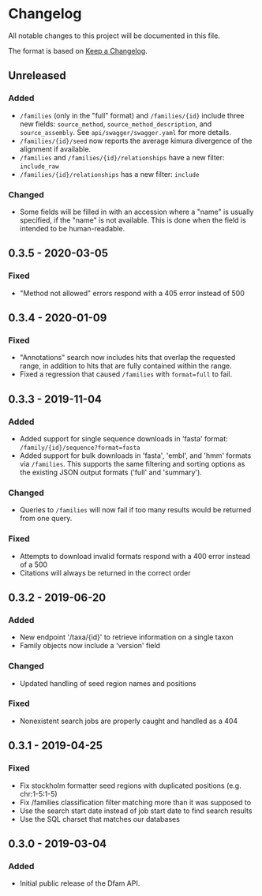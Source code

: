 # Changelog

All notable changes to this project will be documented in this file.

The format is based on [Keep a Changelog](https://keepachangelog.com/en/1.0.0/).

## Unreleased
### Added
- `/families` (only in the "full" format) and `/families/{id}` include three new
  fields: `source_method`, `source_method_description`, and `source_assembly`.
  See `api/swagger/swagger.yaml` for more details.
- `/families/{id}/seed` now reports the average kimura divergence of the
  alignment if available.
- `/families` and `/families/{id}/relationships` have a new filter:
  `include_raw`
- `/families/{id}/relationships` has a new filter: `include`
### Changed
- Some fields will be filled in with an accession where a "name" is usually
  specified, if the "name" is not available. This is done when the field is
  intended to be human-readable.

## 0.3.5 - 2020-03-05
### Fixed
- "Method not allowed" errors respond with a 405 error instead of 500

## 0.3.4 - 2020-01-09
### Fixed
- "Annotations" search now includes hits that overlap the requested range,
  in addition to hits that are fully contained within the range.
- Fixed a regression that caused `/families` with `format=full` to fail.

## 0.3.3 - 2019-11-04
### Added
- Added support for single sequence downloads in 'fasta' format:
  `/family/{id}/sequence?format=fasta`
- Added support for bulk downloads in 'fasta', 'embl', and 'hmm' formats
  via `/families`. This supports the same filtering and sorting options
  as the existing JSON output formats ('full' and 'summary').
### Changed
- Queries to `/families` will now fail if too many results would be returned from one query.
### Fixed
- Attempts to download invalid formats respond with a 400 error instead of a 500
- Citations will always be returned in the correct order

## 0.3.2 - 2019-06-20
### Added
- New endpoint '/taxa/{id}' to retrieve information on a single taxon
- Family objects now include a 'version' field
### Changed
- Updated handling of seed region names and positions
### Fixed
- Nonexistent search jobs are properly caught and handled as a 404

## 0.3.1 - 2019-04-25
### Fixed
- Fix stockholm formatter seed regions with duplicated positions (e.g. chr:1-5:1-5)
- Fix /families classification filter matching more than it was supposed to
- Use the search start date instead of job start date to find search results
- Use the SQL charset that matches our databases

## 0.3.0 - 2019-03-04
### Added
- Initial public release of the Dfam API.
